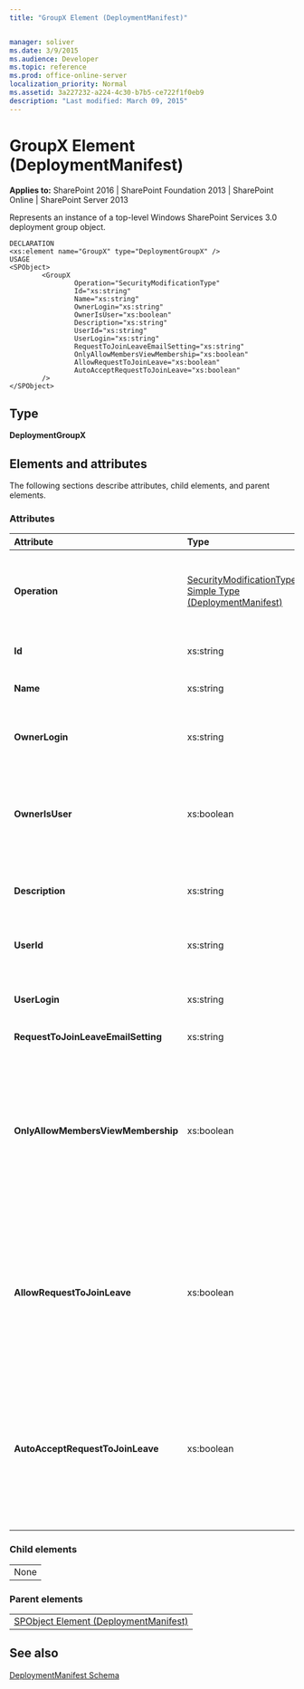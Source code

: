 ```yaml
---
title: "GroupX Element (DeploymentManifest)"


manager: soliver
ms.date: 3/9/2015
ms.audience: Developer
ms.topic: reference
ms.prod: office-online-server
localization_priority: Normal
ms.assetid: 3a227232-a224-4c30-b7b5-ce722f1f0eb9
description: "Last modified: March 09, 2015"
---
```


# GroupX Element (DeploymentManifest)

 
  
 **Applies to:** SharePoint 2016 | SharePoint Foundation 2013 | SharePoint Online | SharePoint Server 2013 
  
Represents an instance of a top-level Windows SharePoint Services 3.0 deployment group object.
  
```
DECLARATION
<xs:element name="GroupX" type="DeploymentGroupX" />
USAGE
<SPObject>
        <GroupX
                Operation="SecurityModificationType"
                Id="xs:string"
                Name="xs:string"
                OwnerLogin="xs:string"
                OwnerIsUser="xs:boolean"
                Description="xs:string"
                UserId="xs:string"
                UserLogin="xs:string"
                RequestToJoinLeaveEmailSetting="xs:string"
                OnlyAllowMembersViewMembership="xs:boolean"
                AllowRequestToJoinLeave="xs:boolean"
                AutoAcceptRequestToJoinLeave="xs:boolean"
        />
</SPObject>

```

## Type

 **DeploymentGroupX**
  
## Elements and attributes

The following sections describe attributes, child elements, and parent elements.

### Attributes

|**Attribute**|**Type**|**Description**|
|:-----|:-----|:-----|
|**Operation** <br/> |[SecurityModificationType Simple Type (DeploymentManifest)](securitymodificationtype-simple-type-deploymentmanifest.md) <br/> |Required. The security modification operation associated with the group.  <br/> |
|**Id** <br/> |xs:string  <br/> |Required. Identifier of the group.  <br/> |
|**Name** <br/> |xs:string  <br/> |Required. Name of the group.  <br/> |
|**OwnerLogin** <br/> |xs:string  <br/> |Optional. Login information for the group owner.  <br/> |
|**OwnerIsUser** <br/> |xs:boolean  <br/> |Optional. Specifies whether the owner is the current user; **true** if the owner is the user.  <br/> |
|**Description** <br/> |xs:string  <br/> |Optional. Description of the deployment group.  <br/> |
|**UserId** <br/> |xs:string  <br/> |Optional. Identifier of the current user.  <br/> |
|**UserLogin** <br/> |xs:string  <br/> |Optional. Login information for the current user.  <br/> |
|**RequestToJoinLeaveEmailSetting** <br/> |xs:string  <br/> |Optional.  <br/> |
|**OnlyAllowMembersViewMembership** <br/> |xs:boolean  <br/> |Optional. Specifies whether only group members can view the list of deployment group members; **true** if only group members can view the list.  <br/> |
|**AllowRequestToJoinLeave** <br/> |xs:boolean  <br/> |Optional. Specifies whether users can request to join or leave the deployment group; **true** if users can request to join or leave the group..  <br/> |
|**AutoAcceptRequestToJoinLeave** <br/> |xs:boolean  <br/> |Optional. Specifies whether requests to join or leave the deployment group are automatically accepted; **true** if requests are automatically accepted.  <br/> |
   
### Child elements

||
|:-----|
|None |
   
### Parent elements

||
|:-----|
|[SPObject Element (DeploymentManifest)](spobject-element-deploymentmanifest.md)
   
## See also



[DeploymentManifest Schema](deploymentmanifest-schema.md)

